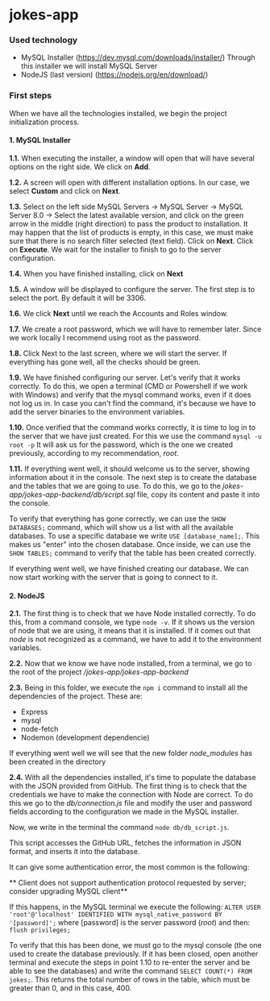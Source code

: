 # jokes-app

### Used technology

- MySQL Installer (https://dev.mysql.com/downloads/installer/)
Through this installer we will install MySQL Server
- NodeJS (last version) (https://nodejs.org/en/download/)

### First steps
When we have all the technologies installed, we begin the project initialization process.

#### 1. MySQL Installer
**1.1.** When executing the installer, a window will open that will have several options on the right side. We click on **Add**.

**1.2.** A screen will open with different installation options. In our case, we select **Custom** and click on **Next**.

**1.3.** Select on the left side MySQL Servers -> MySQL Server -> MySQL Server 8.0 -> Select the latest available version, and click on the green arrow in the middle (right direction) to pass the product to installation.
It may happen that the list of products is empty, in this case, we must make sure that there is no search filter selected (text field).
Click on **Next**. Click on **Execute**. We wait for the installer to finish to go to the server configuration.

**1.4.** When you have finished installing, click on **Next**

**1.5.** A window will be displayed to configure the server. The first step is to select the port. By default it will be 3306. 

**1.6.** We click **Next** until we reach the Accounts and Roles window.

**1.7.** We create a root password, which we will have to remember later. Since we work locally I recommend using root as the password.

**1.8.** Click Next to the last screen, where we will start the server. If everything has gone well, all the checks should be green.

**1.9.** We have finished configuring our server. Let's verify that it works correctly. To do this, we open a terminal (CMD or Powershell if we work with Windows) and verify that the mysql command works, even if it does not log us in. In case you can't find the command, it's because we have to add the server binaries to the environment variables.

**1.10.** Once verified that the command works correctly, it is time to log in to the server that we have just created. For this we use the command `mysql -u root -p`
It will ask us for the password, which is the one we created previously, according to my recommendation, *root*.

**1.11.** If everything went well, it should welcome us to the server, showing information about it in the console. The next step is to create the database and the tables that we are going to use.
To do this, we go to the *jokes-app/jokes-app-backend/db/script.sql* file, copy its content and paste it into the console.

To verify that everything has gone correctly, we can use the `SHOW DATABASES;` command, which will show us a list with all the available databases. To use a specific database we write `USE [database_name];`. This makes us "enter" into the chosen database. Once inside, we can use the `SHOW TABLES;` command to verify that the table has been created correctly.

If everything went well, we have finished creating our database. We can now start working with the server that is going to connect to it.

#### 2. NodeJS
**2.1.** The first thing is to check that we have Node installed correctly. To do this, from a command console, we type `node -v`. If it shows us the version of node that we are using, it means that it is installed. If it comes out that *node* is not recognized as a command, we have to add it to the environment variables.

**2.2.** Now that we know we have node installed, from a terminal, we go to the root of the project */jokes-app/jokes-app-backend*

**2.3.** Being in this folder, we execute the `npm i` command to install all the dependencies of the project. These are:
 - Express
 - mysql
 - node-fetch
 - Nodemon (development dependencie)

If everything went well we will see that the new folder *node_modules* has been created in the directory

**2.4.** With all the dependencies installed, it's time to populate the database with the JSON provided from GitHub. The first thing is to check that the credentials we have to make the connection with Node are correct. To do this we go to the *db/connection.js* file and modify the user and password fields according to the configuration we made in the MySQL installer. 

Now, we write in the terminal the command `node db/db_script.js`. 

This script accesses the GitHub URL, fetches the information in JSON format, and inserts it into the database. 

It can give some authentication error, the most common is the following:

** Client does not support authentication protocol requested by server; consider upgrading MySQL client**

If this happens, in the MySQL terminal we execute the following: `ALTER USER 'root'@'localhost' IDENTIFIED WITH mysql_native_password BY '[password]';`
where [password] is the server password (*root*) and then: `flush privileges;`

To verify that this has been done, we must go to the mysql console (the one used to create the database previously. If it has been closed, open another terminal and execute the steps in point 1.10 to re-enter the server and be able to see the databases) and write the command `SELECT COUNT(*) FROM jokes;`. This returns the total number of rows in the table, which must be greater than 0, and in this case, 400.


